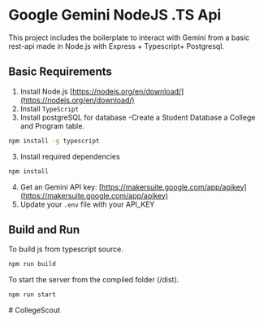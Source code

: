 # Google Gemini NodeJS .TS Api

This project includes the boilerplate to interact with Gemini from a basic rest-api made in Node.js with Express + Typescript+ Postgresql.

## Basic Requirements

1. Install Node.js [https://nodejs.org/en/download/](https://nodejs.org/en/download/)
2. Install `TypeScript`
3. Install postgreSQL for database
   -Create a Student Database a College and Program table.

```sh
npm install -g typescript
```

3. Install required dependencies

```sh
npm install
```

4. Get an Gemini API key: [https://makersuite.google.com/app/apikey](https://makersuite.google.com/app/apikey)
5. Update your `.env` file with your API_KEY

## Build and Run

To build js from typescript source.

```sh
npm run build
```

To start the server from the compiled folder (/dist).

```sh
npm run start
```
 #   C o l l e g e S c o u t 
 
 
